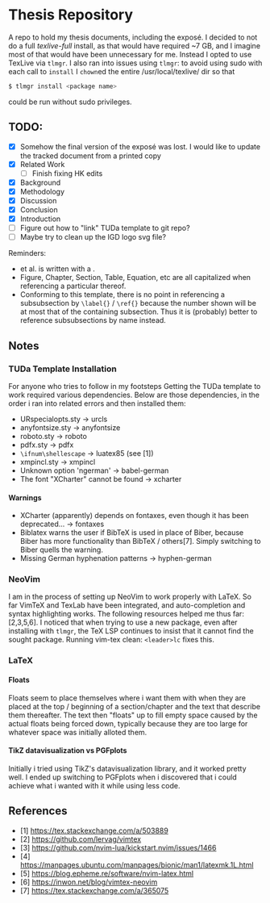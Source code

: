 # Thesis Repository

A repo to hold my thesis documents, including the exposé. I decided to not do a full *texlive-full* install, as that would have required ~7 GB, and I imagine most of that would have been unnecessary for me. Instead I opted to use TexLive via `tlmgr`. I also ran into issues using `tlmgr`: to avoid using sudo with each call to `install` I `chown`ed the entire /usr/local/texlive/ dir so that
```sh
$ tlmgr install <package name>
```
could be run without sudo privileges.

## TODO:

- [x] Somehow the final version of the exposé was lost. I would like to update the tracked document from a printed copy
- [x] Related Work
  - [ ] Finish fixing HK edits
- [x] Background
- [x] Methodology
- [x] Discussion
- [x] Conclusion
- [x] Introduction
- [ ] Figure out how to "link" TUDa template to git repo?
- [ ] Maybe try to clean up the IGD logo svg file?

Reminders:
- et al. is written with a .
- Figure, Chapter, Section, Table, Equation, etc are all capitalized when referencing a particular thereof.
- Conforming to this template, there is no point in referencing a subsubsection by `\label{}` / `\ref{}` because the number shown will be at most that of the containing subsection. Thus it is (probably) better to reference subsubsections by name instead.

## Notes

### TUDa Template Installation

For anyone who tries to follow in my footsteps
Getting the TUDa template to work required various dependencies. Below are those dependencies, in the order i ran into related errors and then installed them:
- URspecialopts.sty &rarr; urcls
- anyfontsize.sty &rarr; anyfontsize
- roboto.sty &rarr; roboto
- pdfx.sty &rarr; pdfx
- `\ifnum\shellescape` &rarr; luatex85 (see [1])
- xmpincl.sty &rarr; xmpincl
- Unknown option 'ngerman' &rarr; babel-german
- The font "XCharter" cannot be found &rarr; xcharter

#### Warnings

- XCharter (apparently) depends on fontaxes, even though it has been deprecated... &rarr; fontaxes
- Biblatex warns the user if BibTeX is used in place of Biber, because Biber has more functionality than BibTeX / others[7]. Simply switching to Biber quells the warning.
- Missing German hyphenation patterns &rarr; hyphen-german

### NeoVim

I am in the process of setting up NeoVim to work properly with LaTeX. So far VimTeX and TexLab have been integrated, and auto-completion and syntax highlighting works. The following resources helped me thus far: [2,3,5,6].
I noticed that when trying to use a new package, even after installing with `tlmgr`, the TeX LSP continues to insist that it cannot find the sought package. Running vim-tex clean: `<leader>lc` fixes this.

### LaTeX

#### Floats

Floats seem to place themselves where i want them with when they are placed at the top / beginning of a section/chapter and the text that describe them thereafter.
The text then "floats" up to fill empty space caused by the actual floats being forced down, typically because they are too large for whatever space was initially alloted them.

#### TikZ datavisualization vs PGFplots

Initially i tried using TikZ's datavisualization library, and it worked pretty well.
I ended up switching to PGFplots when i discovered that i could achieve what i wanted with it while using less code.

## References

- [1] https://tex.stackexchange.com/a/503889
- [2] https://github.com/lervag/vimtex
- [3] https://github.com/nvim-lua/kickstart.nvim/issues/1466
- [4] https://manpages.ubuntu.com/manpages/bionic/man1/latexmk.1L.html
- [5] https://blog.epheme.re/software/nvim-latex.html
- [6] https://inwon.net/blog/vimtex-neovim
- [7] https://tex.stackexchange.com/a/365075
